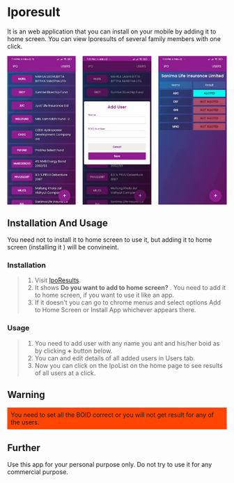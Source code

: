 # Iporesult

It is an web application that you can install on your mobile by adding it to home screen. You can view Iporesults of several family members with one click.

<div style="display:grid;grid-template-columns:repeat(3,1fr);grid-gap:1rem">
<img src="./src/assets/images/home.jpg" >
<img src="./src/assets/images/adduser.jpg" >
<img src="./src/assets/images/result.jpg" >
</div>

## Installation And Usage

You need not to install it to home screen to use it, but adding it to home screen (installing it ) will be convineint.

### Installation

> 1. Visit <a class="display:inline" href="https://iporesults.netlify.app">IpoResults</a>.
> 2. It shows <strong>Do you want to add to home screen?</strong> . You need to add it to home screen, if you want to use it like an app.
> 3. If it doesn't you can go to chrome menus and select options Add to Home Screen or Install App whichever appears there.

### Usage

> 1.  You need to add user with any name you ant and his/her boid as by clicking <strong>+</strong> button below.
> 2.  You can and edit details of all added users in Users tab.
> 3.  Now you can click on the IpoList on the home page to see results of all users at a click.

## Warning

<div style="background:orangered;padding:.5rem">
You need to set all the BOID correct or you will not get result for any of the users.
</div>

## Further

Use this app for your personal purpose only. Do not try to use it for any commercial purpose.
